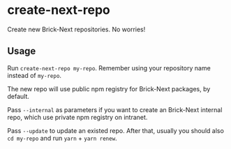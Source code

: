# create-next-repo

Create new Brick-Next repositories. No worries!

## Usage

Run `create-next-repo my-repo`. Remember using your repository name instead of `my-repo`.

The new repo will use public npm registry for Brick-Next packages, by default.

Pass `--internal` as parameters if you want to create an Brick-Next internal repo, which use private npm registry on intranet.

Pass `--update` to update an existed repo. After that, usually you should also `cd my-repo` and run `yarn` + `yarn renew`.
